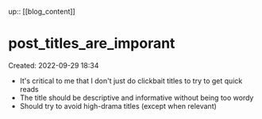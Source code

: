 up:: [[blog_content]]

# post_titles_are_imporant

Created: 2022-09-29 18:34

- It's critical to me that I don't just do clickbait titles to try to get quick reads
- The title should be descriptive and informative without being too wordy
- Should try to avoid high-drama titles (except when relevant)
